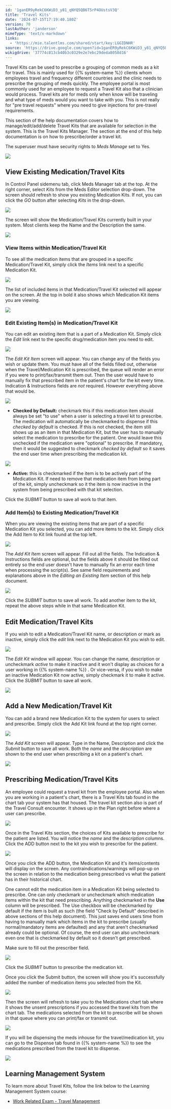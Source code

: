 ```yaml
---
id: '1ganER9yRekC6KWiD3_y81_qNYQ5QB6T5rP4OUstsV3Q'
title: 'Travel Kits'
date: '2024-07-15T17:19:40.180Z'
version: 70
lastAuthor: 'janderson'
mimeType: 'text/x-markdown'
links:
  - 'https://mie.talentlms.com/shared/start/key:LGGIDNHR'
source: 'https://drive.google.com/open?id=1ganER9yRekC6KWiD3_y81_qNYQ5QB6T5rP4OUstsV3Q'
wikigdrive: '37774c813cb40b3c0329e2e7ebc29deda8058d16'
---
```

Travel Kits can be used to prescribe a grouping of common meds as a kit for travel. This is mainly used for {{% system-name %}} clients whom employees travel and frequency different countries and the clinic needs to prescribe the grouping of meds quickly. The employee portal is most commonly used for an employee to request a Travel Kit also that a clinician would process. Travel kits are for meds only when know will be traveling and what type of meds would you want to take with you. This is not really for "pre travel requests" where you need to give injections for pre-travel requirements.

This section of the help documentation covers how to manage/edit/add/delete Travel Kits that are available for selection in the system. This is the Travel Kits Manager. The section at the end of this help documentation is on how to prescribe/order a travel kit.

The superuser must have security rights to *Meds Manage* set to Yes.

![](../travel-kits.assets/5c304d9a462e706ccc44e7e262cfee0c.png)

## View Existing Medication/Travel Kits

In Control Panel sidemenu tab, click Meds Manager tab at the top. At the right corner, select *Kits* from the Meds Editor selection drop-down. The screen should refresh to show you existing Medication Kits. If not, you can click the *GO* button after selecting *Kits* in the drop-down.

![](../travel-kits.assets/5b18853f099e3dd7cc2c4e45c964f53c.png)

The screen will show the Medication/Travel Kits currently built in your system. Most clients keep the Name and the Description the same.

![](../travel-kits.assets/50207b5c338b6dc361be355d411ab38c.png)

### View Items within Medication/Travel Kit

To see all the medication items that are grouped in a specific Medication/Travel Kit, simply click the *Items* link next to a specific Medication Kit.

![](../travel-kits.assets/f104496771b0fba3929c32bcf776b54d.png)

The list of included items in that Medication/Travel Kit selected will appear on the screen. At the top in bold it also shows which Medication Kit items you are viewing.

![](../travel-kits.assets/ca19ce35fe36fcea10760508e07c830e.png)

### Edit Existing Item(s) in Medication/Travel Kit

You can edit an existing item that is a part of a Medication Kit. Simply click the *Edit* link next to the specific drug/medication item you need to edit.

![](../travel-kits.assets/2c64bcb3ca562d6a39abd5f5791a0701.png)

The *Edit Kit Item* screen will appear. You can change any of the fields you wish or update them. You must have all of the fields filled out, otherwise when the Travel/Medication Kit is prescribed, the queue will render an error if you were to print/fax/transmit them out. Then the user would have to manually fix that prescribed item in the patient's chart for the kit every time. Indication & Instructions fields are *not* required. However everything above that would be.

![](../travel-kits.assets/26940bd6be6eb38166e039c4f2b01f0f.png)

* <strong>Checked by Default:</strong> checkmark this if this medication item should always be set "to use" when a user is selecting a travel kit to prescribe. The medication will automatically be checkmarked to dispense if this <em>checked by default</em> is checked. If this is not checked, the item still shows up as an item in that Medication Kit, but the user has to manually select the medication to prescribe for the patient. One would leave this unchecked if the medication were "optional" to prescribe. If mandatory, then it would be suggested to checkmark <em>checked by default</em> so it saves the end user time when prescribing the medication kit.

![](../travel-kits.assets/8dca015e56f023789e0929ec423b9895.png)

* <strong>Active:</strong> this is checkmarked if the item is to be actively part of the Medication Kit. If need to remove that medication item from being part of the kit, simply uncheckmark so it the item is now inactive in the system from being prescribed with that kit selection.

Click the *SUBMIT* button to save all work to that item.

### Add Item(s) to Existing Medication/Travel Kit

When you are viewing the existing items that are part of a specific Medication Kit you selected, you can add more items to the kit. Simply click the Add Item to Kit link found at the top left.

![](../travel-kits.assets/9a5fa5212d18cea4111f8dff8e5cc3cd.png)

The *Add Kit Item* screen will appear. Fill out all the fields. The Indication & Instructions fields are optional, but the fields above it should be filled out entirely so the end user doesn't have to manually fix an error each time when processing the script(s). See same field requirements and explanations above in the *Editing an Existing Item* section of this help document.

![](../travel-kits.assets/7c6e760762bd48877f499dc92fb3ea49.png)

Click the *SUBMIT* button to save all work. To add another item to the kit, repeat the above steps while in that same Medication Kit.

## Edit Medication/Travel Kits

If you wish to edit a Medication/Travel Kit name, or description or mark as inactive, simply click the *edit* link next to the Medication Kit you wish to edit.

![](../travel-kits.assets/c754948ff24595723cabba5acfbf7762.png)

The *Edit Kit* window will appear. You can change the name, description or uncheckmark *active* to make it inactive and it won't display as choices for a user working in {{% system-name %}} . Or vice-versa, if you wish to make an inactive Medication Kit now active, simply checkmark it to make it active. Click the *SUBMIT* button to save all work.

![](../travel-kits.assets/3869899cc8cd06116fcb53924c058d1a.png)

## Add a New Medication/Travel Kit

You can add a brand new Medication Kit to the system for users to select and prescribe. Simply click the Add Kit link found at the top right corner.

![](../travel-kits.assets/248256aee19ab7cb65587d9cb05f465d.png)

The *Add Kit* screen will appear. Type in the Name, Description and click the *Submit* button to save all work. Both the *name* and the *description* are shown to the end user when prescribing a kit on a patient's chart.

![](../travel-kits.assets/e6536b0534886b3fb25911cd38e6cbb7.png)

## Prescribing Medication/Travel Kits

An employee could request a travel kit from the employee portal. Also when you are working in a patient's chart, there is a Travel Kits tab found in the chart tab your system has that housed. The travel kit section also is part of the Travel Consult encounter. It shows up in the Plan right before where a user can prescribe.

![](../travel-kits.assets/526ead4332350dd4a80566f9df3ae6bd.png)

Once in the Travel Kits section, the choices of Kits available to prescribe for the patient are listed. You will notice the *name* and the *description* columns. Click the ADD button next to the kit you wish to prescribe for the patient.

![](../travel-kits.assets/0a48473e51443cbf95f4633624eb6976.png)

Once you click the ADD button, the Medication Kit and it's items/contents will display on the screen. Any contraindications/warnings will pop-up on the screen in relation to the medication being prescribed vs what the patient has in their historical chart.

One cannot edit the medication item in a Medication Kit being selected to prescribe. One can only checkmark or uncheckmark which medication items within the kit that need prescribing. Anything checkmarked in the **Use** column will be prescribed. The Use checkbox will be checkmarked by default if the item is built as such (the field "Check by Default" described in above sections of this help document). This just saves end users time from having to manually mark which items in the kit to prescribe (usually normal/mandatory items are defaulted) and any that aren't checkmarked already could be optional. Of course, the end user can also uncheckmark even one that is checkmarked by default so it doesn't get prescribed.

Make sure to fill out the prescriber field.

![](../travel-kits.assets/f5d744ed1952835ad0194834507071f3.png)

Click the *SUBMIT* button to prescribe the medication kit.

Once you click the Submit button, the screen will show you it's successfully added the number of medication items you selected from the Kit.

![](../travel-kits.assets/9a9eae7de7a3909a71d711fce90bdd13.png)

Then the screen will refresh to take you to the Medications chart tab where it shows the unsent prescriptions if you accessed the travel kits from the chart tab. The medications selected from the kit to prescribe will be shown in that queue where you can print/fax or transmit out.

![](../travel-kits.assets/77bb641f0e7b83e3b50d9ff6c451b2a9.png)

If you will be dispensing the meds inhouse for the travel/medication kit, you can go to the Dispense tab found in {{% system-name %}} to see the medications prescribed from the travel kit to dispense.

![](../travel-kits.assets/8c1ac3eaa44f9b441be803c91a7ded90.png)

## Learning Management System

To learn more about Travel Kits, follow the link below to the Learning Management System course:

* [Work Related Exam - Travel Management](https://mie.talentlms.com/shared/start/key:LGGIDNHR)
